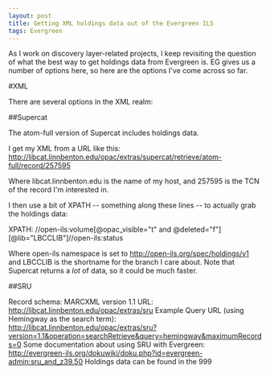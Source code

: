 ```yaml
---
layout: post
title: Getting XML holdings data out of the Evergreen ILS
tags: Evergreen
---
```

As I work on discovery layer-related projects, I keep revisiting the question of what the best way to get holdings data from Evergreen is.  EG gives us a number of options here, so here are the options I've come across so far.

#XML

There are several options in the XML realm:

##Supercat

The atom-full version of Supercat includes holdings data.

I get my XML from a URL like this: http://libcat.linnbenton.edu/opac/extras/supercat/retrieve/atom-full/record/257595

Where libcat.linnbenton.edu is the name of my host, and 257595 is the TCN of the record I'm interested in.

I then use a bit of XPATH -- something along these lines -- to actually grab the holdings data:

XPATH: //open-ils:volume[@opac_visible="t" and @deleted="f"][@lib="LBCCLIB"]//open-ils:status

Where open-ils namespace is set to http://open-ils.org/spec/holdings/v1 and LBCCLIB is the shortname for the branch I care about.  Note that Supercat returns a _lot_ of data, so it could be much faster.

##SRU

Record schema: MARCXML version 1.1
URL: http://libcat.linnbenton.edu/opac/extras/sru
Example Query URL (using Hemingway as the search term): http://libcat.linnbenton.edu/opac/extras/sru?version=1.1&operation=searchRetrieve&query=hemingway&maximumRecords=0
Some documentation about using SRU with Evergreen: http://evergreen-ils.org/dokuwiki/doku.php?id=evergreen-admin:sru_and_z39.50
Holdings data can be found in the 999


